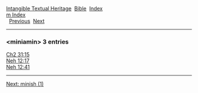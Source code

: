 [Intangible Textual Heritage](../../index)  [Bible](../index) 
[Index](index)   
[m Index](_m_)  
  [Previous](c07445)  [Next](c07447) 

------------------------------------------------------------------------

### &lt;miniamin&gt; 3 entries

[Ch2 31:15](../kjv/ch2031.htm#015)  
[Neh 12:17](../kjv/neh012.htm#017)  
[Neh 12:41](../kjv/neh012.htm#041)  

------------------------------------------------------------------------

[Next: minish (1)](c07447)
